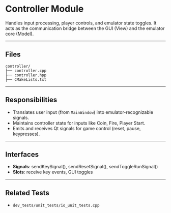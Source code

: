 # Controller Module

Handles input processing, player controls, and emulator state toggles. It acts as the communication bridge between the GUI (View) and the emulator core (Model).

---

## Files

```
controller/
├── controller.cpp
├── controller.hpp
├── CMakeLists.txt
```

---

## Responsibilities

- Translates user input (from `MainWindow`) into emulator-recognizable signals.
- Maintains controller state for inputs like Coin, Fire, Player Start.
- Emits and receives Qt signals for game control (reset, pause, keypresses).

---

## Interfaces

- **Signals**: sendKeySignal(), sendResetSignal(), sendToggleRunSignal()
- **Slots**: receive key events, GUI toggles

---

## Related Tests

- `dev_tests/unit_tests/io_unit_tests.cpp`
